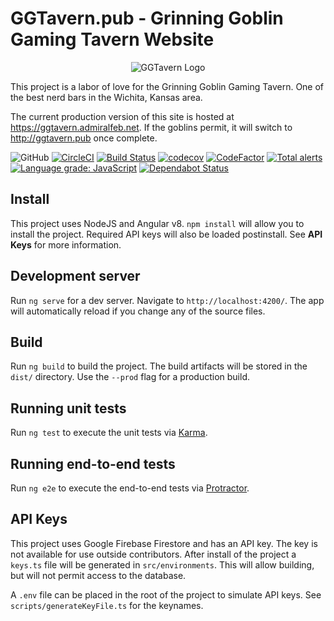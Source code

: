 # GGTavern.pub - Grinning Goblin Gaming Tavern Website

<p align="center">
  <img src="https://firebasestorage.googleapis.com/v0/b/gg-tavern.appspot.com/o/public%2Fimg%2Fandroid-chrome-192x192.png?alt=media&token=60f098fd-6b0e-4131-b229-29667d1fb6d2" alt="GGTavern Logo"/>
</p>

This project is a labor of love for the Grinning Goblin Gaming Tavern. One of the best nerd bars in the Wichita, Kansas area.

The current production version of this site is hosted at https://ggtavern.admiralfeb.net. If the goblins permit, it will switch to http://ggtavern.pub once complete.

![GitHub](https://github.com/Admiralfeb/ggtavern.pub/workflows/Test%20and%20Build/badge.svg)
[![CircleCI](https://circleci.com/gh/Admiralfeb/ggtavern.pub.svg?style=svg)](https://circleci.com/gh/Admiralfeb/ggtavern.pub)
[![Build Status](https://travis-ci.com/Admiralfeb/ggtavern.pub.svg?branch=develop)](https://travis-ci.com/Admiralfeb/ggtavern.pub)
[![codecov](https://codecov.io/gh/Admiralfeb/ggtavern.pub/branch/develop/graph/badge.svg)](https://codecov.io/gh/Admiralfeb/ggtavern.pub)
[![CodeFactor](https://www.codefactor.io/repository/github/admiralfeb/ggtavern.pub/badge)](https://www.codefactor.io/repository/github/admiralfeb/ggtavern.pub)
[![Total alerts](https://img.shields.io/lgtm/alerts/g/Admiralfeb/ggtavern.pub.svg?logo=lgtm&logoWidth=18)](https://lgtm.com/projects/g/Admiralfeb/ggtavern.pub/alerts/)
[![Language grade: JavaScript](https://img.shields.io/lgtm/grade/javascript/g/Admiralfeb/ggtavern.pub.svg?logo=lgtm&logoWidth=18)](https://lgtm.com/projects/g/Admiralfeb/ggtavern.pub/context:javascript)
[![Dependabot Status](https://api.dependabot.com/badges/status?host=github&repo=Admiralfeb/ggtavern.pub)](https://dependabot.com)

## Install

This project uses NodeJS and Angular v8. `npm install` will allow you to install the project. Required API keys will also be loaded postinstall. See **API Keys** for more information.

## Development server

Run `ng serve` for a dev server. Navigate to `http://localhost:4200/`. The app will automatically reload if you change any of the source files.

## Build

Run `ng build` to build the project. The build artifacts will be stored in the `dist/` directory. Use the `--prod` flag for a production build.

## Running unit tests

Run `ng test` to execute the unit tests via [Karma](https://karma-runner.github.io).

## Running end-to-end tests

Run `ng e2e` to execute the end-to-end tests via [Protractor](http://www.protractortest.org/).

## API Keys

This project uses Google Firebase Firestore and has an API key. The key is not available for use outside contributors. After install of the project a `keys.ts` file will be generated in `src/environments`. This will allow building, but will not permit access to the database.

A `.env` file can be placed in the root of the project to simulate API keys. See `scripts/generateKeyFile.ts` for the keynames.

